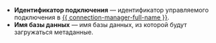 * **Идентификатор подключения** — идентификатор управляемого подключения в [{{ connection-manager-full-name }}](../../metadata-hub/quickstart/connection-manager.md).
* **Имя базы данных** — имя базы данных, из которой будут загружаться метаданные.
